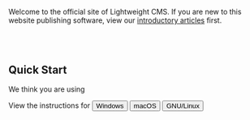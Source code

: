 Welcome to the official site of Lightweight CMS. If you are new to this website publishing software, view our [introductory articles](/#introduction) first.

<!-- Separator. -->
<div style="padding-top: 25pt;"></div>

<h2 id="quick-start">Quick Start</h2>

<p class="quick-start-hint">We think you are using <span id="client-system"></span></p>

<pre class="install-on-windows" style="display: none;"><code class="shell">> choco install php --version=8.1.7
> choco install composer
> choco install nodejs --version=16.15.1
> choco install rsync
> choco install sed
</code></pre>

<pre class="run-on-windows" style="display: none;"><code class="shell">> git clone https://github.com/cwchentw/lightweight-cms.git mysite
> cd mysite
> .\tools\bin\serve.bat
</code></pre>

<pre class="run-on-windows" style="display: none;"><code class="shell">> git remote set-url origin https://example.com/user/mysite.git
> .\tools\bin\migrate.bat
> git add .
> git commit -m "Migrate to a new site"
> git push -u origin master
</code></pre>

<pre class="install-on-macos" style="display: none;"><code class="shell">$ brew install php@8.1
$ brew install composer
$ brew install node@16
</code></pre>

<pre id="run-on-macos" style="display: none;"><code class="shell">$ git clone https://github.com/cwchentw/lightweight-cms.git mysite
$ cd mysite
$ ./tools/bin/serve
</code></pre>

<pre class="install-on-ubuntu" style="display: none;"><code class="shell">$ sudo apt install php php-xml php-mbstring php-zip unzip
</code></pre>

<pre class="install-on-ubuntu" style="display: none;"><code class="shell">$ curl -o composer-setup.php https://getcomposer.org/installer
$ php composer-setup.php --install-dir=$HOME/bin --filename=composer
</code></pre>

<p class="install-on-ubuntu" style="display: none;">Install <a href="https://github.com/nvm-sh/nvm" target="_blank" rel="noopener nofollow"><code>nvm</code></a></p>

<pre class="install-on-ubuntu" style="display: none;"><code class="shell">$ nvm install 16.15.1
$ nvm use 16.15.1
</code></pre>

<pre id="run-on-ubuntu" style="display: none;"><code class="shell">$ git clone https://github.com/cwchentw/lightweight-cms.git mysite
$ cd mysite
$ ./tools/bin/serve
</code></pre>

<pre id="run-on-unix" style="display: none;"><code class="shell">$ git remote set-url origin https://example.com/user/mysite.git
$ ./tools/bin/migrate
$ git add .
$ git commit -m "Migrate to a new site"
$ git push -u origin master
</code></pre>

<p class="quick-start-hint">View the instructions for <button id="instruction-windows" class="btn btn-secondary instruction-button">Windows</button> <button id="instruction-macos" class="btn btn-secondary instruction-button">macOS</button> <button id="instruction-linux" class="btn btn-secondary instruction-button">GNU/Linux</button></p>

<script>
(function () {
    function isWindows () {
        return window.navigator.userAgent.indexOf("Windows") !== -1;
    }

    function isMacOS () {
        return window.navigator.userAgent.indexOf("Mac") !== -1;
    }

    var clientSystem = document.getElementById('client-system');

    var installOnWindows = document.getElementsByClassName("install-on-windows");
    var runOnWindows = document.getElementsByClassName("run-on-windows");

    var installOnMacOS = document.getElementsByClassName("install-on-macos");

    var installOnUbuntu = document.getElementsByClassName("install-on-ubuntu");

    if (isWindows()) {
        for (var i = 0; i < installOnWindows.length; ++i) {
            installOnWindows[i].style.display = "inherit";
        }

        for (var i = 0; i < runOnWindows.length; ++i) {
            runOnWindows[i].style.display = "inherit";
        }

        clientSystem.innerText = "Windows";
    }
    else if (isMacOS()) {
        for (var i = 0; i < installOnMacOS.length; ++i) {
            installOnMacOS[i].style.display = "inherit";
        }

        document.getElementById("run-on-macos").style.display = "inherit";
        document.getElementById("run-on-unix").style.display = "inherit";

        clientSystem.innerText = "macOS";
    }
    else {
        for (var i = 0; i < installOnUbuntu.length; ++i) {
            installOnUbuntu[i].style.display = "inherit";
        }

        document.getElementById("run-on-ubuntu").style.display = "inherit";
        document.getElementById("run-on-unix").style.display = "inherit";

        clientSystem.innerText = "GNU/Linux";
    }

    document.getElementById("instruction-windows").addEventListener("click", function () {
        for (var i = 0; i < installOnWindows.length; ++i) {
            installOnWindows[i].style.display = "inherit";
        }

        for (var i = 0; i < runOnWindows.length; ++i) {
            runOnWindows[i].style.display = "inherit";
        }

        for (var i = 0; i < installOnMacOS.length; ++i) {
            installOnMacOS[i].style.display = "none";
        }

        document.getElementById("run-on-macos").style.display = "none";
        document.getElementById("run-on-unix").style.display = "none";

        for (var i = 0; i < installOnUbuntu.length; ++i) {
            installOnUbuntu[i].style.display = "none";
        }

        document.getElementById("run-on-ubuntu").style.display = "none";
    });

    document.getElementById("instruction-macos").addEventListener("click", function () {
        for (var i = 0; i < installOnWindows.length; ++i) {
            installOnWindows[i].style.display = "none";
        }

        for (var i = 0; i < runOnWindows.length; ++i) {
            runOnWindows[i].style.display = "none";
        }

        for (var i = 0; i < installOnMacOS.length; ++i) {
            installOnMacOS[i].style.display = "inherit";
        }

        document.getElementById("run-on-macos").style.display = "inherit";
        document.getElementById("run-on-unix").style.display = "inherit";

        for (var i = 0; i < installOnUbuntu.length; ++i) {
            installOnUbuntu[i].style.display = "none";
        }

        document.getElementById("run-on-ubuntu").style.display = "none";
    });

    document.getElementById("instruction-linux").addEventListener("click", function () {
        for (var i = 0; i < installOnWindows.length; ++i) {
            installOnWindows[i].style.display = "none";
        }

        for (var i = 0; i < runOnWindows.length; ++i) {
            runOnWindows[i].style.display = "none";
        }

        for (var i = 0; i < installOnMacOS.length; ++i) {
            installOnMacOS[i].style.display = "none";
        }

        document.getElementById("run-on-macos").style.display = "none";

        for (var i = 0; i < installOnUbuntu.length; ++i) {
            installOnUbuntu[i].style.display = "inherit";
        }

        document.getElementById("run-on-ubuntu").style.display = "inherit";
        document.getElementById("run-on-unix").style.display = "inherit";
    });
})();
</script>
